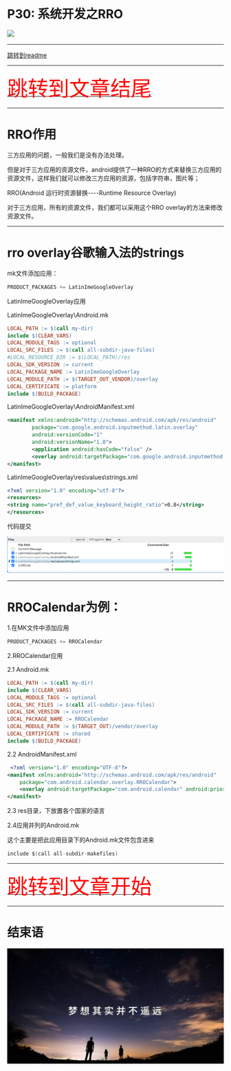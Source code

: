 # P30: 系统开发之RRO

<img src="../flower/flower_p30.png">

---

[跳转到readme](https://github.com/hfreeman2008/android_core_framework/blob/main/README-CN.md)


---

[<font face='黑体' color=#ff0000 size=40 >跳转到文章结尾</font>](#结束语)

---

# RRO作用

三方应用的问题，一般我们是没有办法处理。

但是对于三方应用的资源文件，android提供了一种RRO的方式来替换三方应用的资源文件，这样我们就可以修改三方应用的资源，包括字符串，图片等；

RRO(Android 运行时资源替换----Runtime Resource Overlay)

对于三方应用，所有的资源文件，我们都可以采用这个RRO overlay的方法来修改资源文件。

---

# rro overlay谷歌输入法的strings

mk文件添加应用：

```java
PRODUCT_PACKAGES += LatinImeGoogleOverlay
```

LatinImeGoogleOverlay应用

LatinImeGoogleOverlay\Android.mk

```mk
LOCAL_PATH := $(call my-dir)
include $(CLEAR_VARS)
LOCAL_MODULE_TAGS := optional
LOCAL_SRC_FILES := $(call all-subdir-java-files)
#LOCAL_RESOURCE_DIR := $(LOCAL_PATH)/res
LOCAL_SDK_VERSION := current
LOCAL_PACKAGE_NAME := LatinImeGoogleOverlay
LOCAL_MODULE_PATH := $(TARGET_OUT_VENDOR)/overlay
LOCAL_CERTIFICATE := platform
include $(BUILD_PACKAGE)
```

LatinImeGoogleOverlay\AndroidManifest.xml

```xml
<manifest xmlns:android="http://schemas.android.com/apk/res/android"
        package="com.google.android.inputmethod.latin.overlay"
        android:versionCode="1"
        android:versionName="1.0">
        <application android:hasCode="false" />
        <overlay android:targetPackage="com.google.android.inputmethod.latin" android:priority="1200" android:isStatic="true"/>
</manifest>
```


LatinImeGoogleOverlay\res\values\strings.xml
```xml
<?xml version="1.0" encoding="utf-8"?>
<resources>
<string name="pref_def_value_keyboard_height_ratio">0.8</string>
</resources>
```

代码提交

![代码提交](代码提交.png)


---

# RROCalendar为例：

1.在MK文件中添加应用


```java
PRODUCT_PACKAGES += RROCalendar
```

2.RROCalendar应用

2.1 Android.mk
```mk
LOCAL_PATH := $(call my-dir)
include $(CLEAR_VARS)
LOCAL_MODULE_TAGS := optional
LOCAL_SRC_FILES := $(call all-subdir-java-files)
LOCAL_SDK_VERSION := current
LOCAL_PACKAGE_NAME := RROCalendar
LOCAL_MODULE_PATH := $(TARGET_OUT)/vendor/overlay
LOCAL_CERTIFICATE := shared
include $(BUILD_PACKAGE)
```

2.2 AndroidManifest.xml
```xml
 <?xml version="1.0" encoding="UTF-8"?>
<manifest xmlns:android="http://schemas.android.com/apk/res/android"
    package="com.android.calendar.overlay.RROCalendar">
    <overlay android:targetPackage="com.android.calendar" android:priority="1200"/>
</manifest>
```
2.3 res目录，下放置各个国家的语言

2.4应用并列的Android.mk

这个主要是把此应用目录下的Android.mk文件包含进来

```java
include $(call all-subdir-makefiles)
```


---

[<font face='黑体' color=#ff0000 size=40 >跳转到文章开始</font>](#p30-系统开发之rro)

---

# 结束语

<img src="../Images/end_001.png">